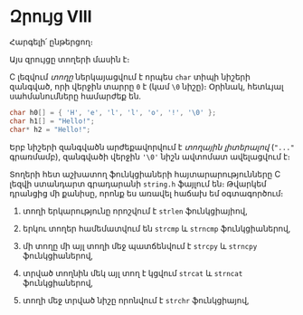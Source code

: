 # Զրույց VIII

Հարգելի՛ ընթերցող։

Այս զրույցը տողերի մասին է։

C լեզվում *տողը* ներկայացվում է որպես `char` տիպի նիշերի զանգված, որի վերջին տարրը `0` է (կամ `\0` նիշը)։ Օրինակ, հետևյալ սահմանումները համարժեք են․

```c
char h0[] = { 'H', 'e', 'l', 'l', 'o', '!', '\0' };
char h1[] = "Hello!";
char* h2 = "Hello!";
```

Երբ նիշերի զանգվածն արժեքավորվում է *տողային լիտերալով* (`"..."` գրառմամբ), զանգվածի վերջին `'\0'` նիշն ավտոմատ ավելացվում է։ 

Տողերի հետ աշխատող ֆունկցիաների հայտարարությունները C լեզվի ստանդարտ գրադարանի `string.h` ֆայլում են։ Թվարկեմ դրանցից մի քանիսը, որոնք ես առավել հաճախ եմ օգտագործում։ 

1. տողի երկարությունը որոշվում է `strlen` ֆունկցիայիով, 

2. երկու տողեր համեմատվում են `strcmp` և `strncmp` ֆունկցիաներով,

3. մի տողը մի այլ տողի մեջ պատճենվում է `strcpy` և `strncpy` ֆունկցիաներով,

4. տրված տողնին մեկ այլ տող է կցվում `strcat` և `strncat` ֆունկցիաներով,

5. տողի մեջ տրված նիշը որոնվում է `strchr` ֆունկցիայով,


